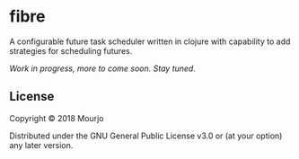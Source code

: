 # fibre

A configurable future task scheduler written in clojure with capability to add strategies for scheduling futures.

_Work in progress, more to come soon. Stay tuned._

## License

Copyright © 2018 Mourjo

Distributed under the GNU General Public License v3.0 or (at
your option) any later version.
